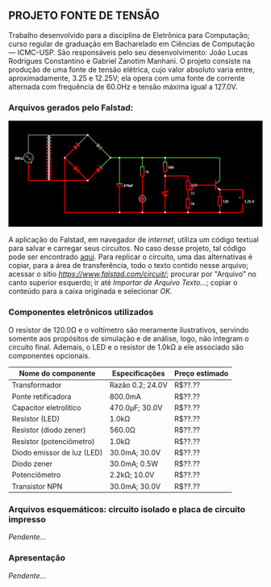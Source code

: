 ## PROJETO FONTE DE TENSÃO

   Trabalho desenvolvido para a disciplina de Eletrônica para Computação; curso regular de graduação em Bacharelado em Ciências de Computação — ICMC-USP. São responsáveis pelo seu desenvolvimento: João Lucas Rodrigues Constantino e Gabriel Zanotim Manhani. O projeto consiste na produção de uma fonte de tensão elétrica, cujo valor absoluto varia entre, aproximadamente, 3.25 e 12.25V; ela opera com uma fonte de corrente alternada com frequência de 60.0Hz e tensão máxima igual a 127.0V.

### Arquivos gerados pelo Falstad:
![Diagrama](falstad-image.png)

   A aplicação do Falstad, em navegador de *internet*, utiliza um código textual para salvar e carregar seus circuitos. No caso desse projeto, tal código pode ser encontrado [aqui](falstad-code.txt). Para replicar o circuito, uma das alternativas é copiar, para a área de transferência, todo o texto contido nesse arquivo; acessar o sítio *https://www.falstad.com/circuit/*; procurar por "Arquivo" no canto superior esquerdo; ir até *Importar de Arquivo Texto...*; copiar o conteúdo para a caixa originada e selecionar *OK*.

### Componentes eletrônicos utilizados

   O resistor de 120.0Ω e o voltímetro são meramente ilustrativos, servindo somente aos propósitos de simulação e de análise, logo, não integram o circuito final. Ademais, o LED e o resistor de 1.0kΩ a ele associado são componentes opcionais.


Nome do componente | Especificações | Preço estimado |
--- | --- | --- |
Transformador | Razão 0.2; 24.0V | R$??.?? |
Ponte retificadora | 800.0mA | R$??.?? |
Capacitor eletrolítico | 470.0µF; 30.0V | R$??.?? |
Resistor (LED) | 1.0kΩ | R$??.?? |
Resistor (diodo zener) | 560.0Ω | R$??.?? |
Resistor (potenciômetro) | 1.0kΩ | R$??.?? |
Diodo emissor de luz (LED) | 30.0mA; 30.0V | R$??.?? |
Diodo zener | 30.0mA; 0.5W | R$??.?? |
Potenciômetro | 2.2kΩ; 10.0V | R$??.?? |
Transistor NPN | 30.0mA; 30.0V | R$??.?? |

### Arquivos esquemáticos: circuito isolado e placa de circuito impresso

*Pendente...*

### Apresentação

*Pendente...*
